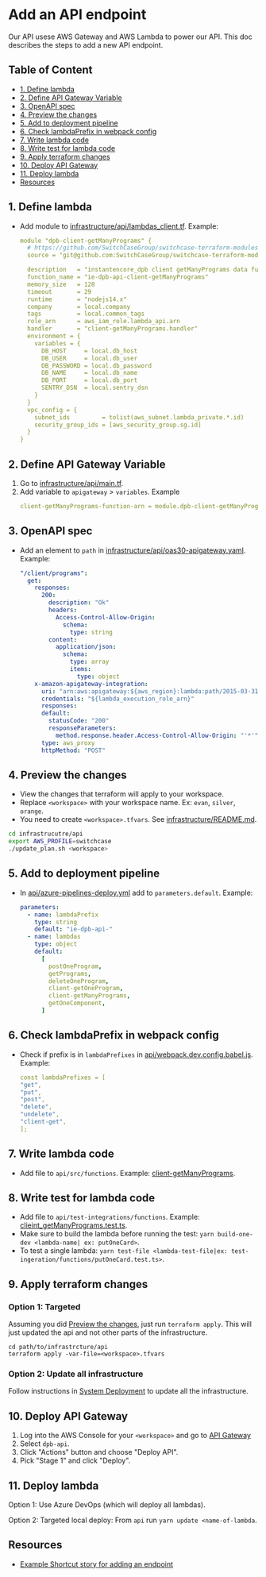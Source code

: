 # Add an API endpoint

Our API usese AWS Gateway and AWS Lambda to power our API. This doc describes the steps to add a new API endpoint.

## Table of Content <!-- omit in toc -->

- [1. Define lambda](#1-define-lambda)
- [2. Define API Gateway Variable](#2-define-api-gateway-variable)
- [3. OpenAPI spec](#3-openapi-spec)
- [4. Preview the changes](#4-preview-the-changes)
- [5. Add to deployment pipeline](#5-add-to-deployment-pipeline)
- [6. Check lambdaPrefix in webpack config](#6-check-lambdaprefix-in-webpack-config)
- [7. Write lambda code](#7-write-lambda-code)
- [8. Write test for lambda code](#8-write-test-for-lambda-code)
- [9. Apply terraform changes](#9-apply-terraform-changes)
- [10. Deploy API Gateway](#10-deploy-api-gateway)
- [11. Deploy lambda](#11-deploy-lambda)
- [Resources](#resources)

## 1. Define lambda

- Add module to [infrastructure/api/lambdas_client.tf](../infrastructure/api/lambdas_client.tf). Example:

  ```yml
  module "dpb-client-getManyPrograms" {
    # https://github.com/SwitchCaseGroup/switchcase-terraform-modules/releases
    source = "git@github.com:SwitchCaseGroup/switchcase-terraform-modules.git//lambda?ref=v15.0.1"

    description   = "instantencore_dpb client getManyPrograms data function"
    function_name = "ie-dpb-api-client-getManyPrograms"
    memory_size   = 128
    timeout       = 29
    runtime       = "nodejs14.x"
    company       = local.company
    tags          = local.common_tags
    role_arn      = aws_iam_role.lambda_api.arn
    handler       = "client-getManyPrograms.handler"
    environment = {
      variables = {
        DB_HOST     = local.db_host
        DB_USER     = local.db_user
        DB_PASSWORD = local.db_password
        DB_NAME     = local.db_name
        DB_PORT     = local.db_port
        SENTRY_DSN  = local.sentry_dsn
      }
    }
    vpc_config = {
      subnet_ids         = tolist(aws_subnet.lambda_private.*.id)
      security_group_ids = [aws_security_group.sg.id]
    }
  }
  ```

## 2. Define API Gateway Variable

1. Go to [infrastructure/api/main.tf](../infrastructure/api/main.tf).
2. Add variable to `apigateway` > `variables`. Example
   ```yml
   client-getManyPrograms-function-arn = module.dpb-client-getManyPrograms.function_arn
   ```

## 3. OpenAPI spec

- Add an element to `path` in [infrastructure/api/oas30-apigateway.yaml](../infrastructure/api/oas30-apigateway.yaml). Example:
  ```yml
  "/client/programs":
    get:
      responses:
        200:
          description: "Ok"
          headers:
            Access-Control-Allow-Origin:
              schema:
                type: string
          content:
            application/json:
              schema:
                type: array
                items:
                  type: object
      x-amazon-apigateway-integration:
        uri: "arn:aws:apigateway:${aws_region}:lambda:path/2015-03-31/functions/${client-getManyPrograms-function-arn}:${lambda_alias}/invocations"
        credentials: "${lambda_execution_role_arn}"
        responses:
        default:
          statusCode: "200"
          responseParameters:
            method.response.header.Access-Control-Allow-Origin: "'*'"
        type: aws_proxy
        httpMethod: "POST"
  ```

## 4. Preview the changes

- View the changes that terraform will apply to your workspace.
- Replace `<workspace>` with your workspace name. Ex: `evan`, `silver`, `orange`.
- You need to create `<workspace>.tfvars`. See [infrastructure/README.md](../infrastructure/README.md).

```bash
cd infrastrucutre/api
export AWS_PROFILE=switchcase
./update_plan.sh <workspace>
```

## 5. Add to deployment pipeline

- In [api/azure-pipelines-deploy.yml](../api/azure-pipelines-deploy.yml) add to `parameters.default`. Example:
  ```yml
  parameters:
    - name: lambdaPrefix
      type: string
      default: "ie-dpb-api-"
    - name: lambdas
      type: object
      default:
        [
          postOneProgram,
          getPrograms,
          deleteOneProgram,
          client-getOneProgram,
          client-getManyPrograms,
          getOneComponent,
        ]
  ```

## 6. Check lambdaPrefix in webpack config

- Check if prefix is in `lambdaPrefixes` in [api/webpack.dev.config.babel.js](../api/webpack.dev.config.babel.js). Example:
  ```yml
  const lambdaPrefixes = [
  "get",
  "put",
  "post",
  "delete",
  "undelete",
  "client-get",
  ];
  ```

## 7. Write lambda code

- Add file to `api/src/functions`. Example: [client-getManyPrograms](../api/src/functions/client-getManyPrograms.ts).

## 8. Write test for lambda code

- Add file to `api/test-integrations/functions`. Example: [clieint_getManyPrograms.test.ts](../api/test-integration/functions/client_getManyPrograms.test.ts).
- Make sure to build the lambda before running the test: `yarn build-one-dev <lambda-name| ex: putOneCard>`.
- To test a single lambda: `yarn test-file <lambda-test-file|ex: test-ingeration/functions/putOneCard.test.ts>`.

## 9. Apply terraform changes

### Option 1: Targeted

Assuming you did [Preview the changes](#4-preview-the-changes), just run `terraform apply`. This will just updated the api and not other parts of the infrastructure.

```
cd path/to/infrastrcture/api
terraform apply -var-file=<workspace>.tfvars
```

### Option 2: Update all infrastructure

Follow instructions in [System Deployment](system-deployment.md) to update all the infrastructure.

## 10. Deploy API Gateway

1. Log into the AWS Console for your `<workspace>` and go to [API Gateway](https://console.aws.amazon.com/apigateway/main/apis?region=us-east-1)
2. Select `dpb-api`.
3. Click "Actions" button and choose "Deploy API".
4. Pick "Stage 1" and click "Deploy".

## 11. Deploy lambda

Option 1: Use Azure DevOps (which will deploy all lambdas).

Option 2: Targeted local deploy: From `api` run `yarn update <name-of-lambda`.

## Resources

- [Example Shortcut story for adding an endpoint](https://app.shortcut.com/switchcase/story/97953/api-client-programs)
